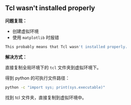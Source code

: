 ## Tcl wasn't installed properly

**问题复现：**

- 创建虚拟环境
- 使用 `matplotlib` 时报错

```bash
This probably means that Tcl wasn't installed properly.
```

**解决方式：**

直接复制全局环境下的 `tcl` 文件夹到虚拟环境下。

得到 python 的可执行文件路径：

```bash
python -c "import sys; print(sys.executable)"
```

找到 tcl 文件夹，直接复制到虚拟环境中。
